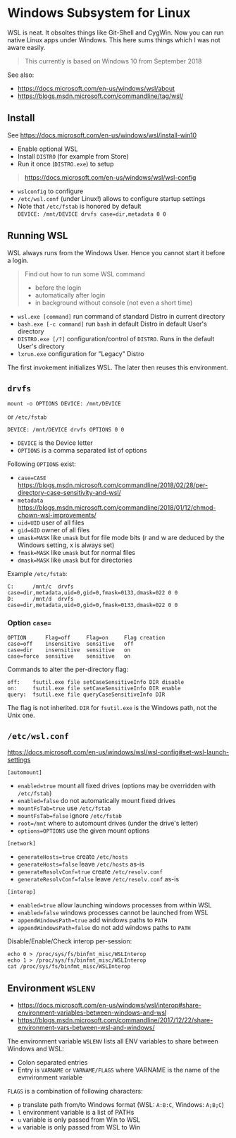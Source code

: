 # Windows Subsystem for Linux

WSL is neat.  It obsoltes things like Git-Shell and CygWin.  Now you can run native Linux apps under Windows.
This here sums things which I was not aware easily.

> This currently is based on Windows 10 from September 2018

See also:

- https://docs.microsoft.com/en-us/windows/wsl/about
- https://blogs.msdn.microsoft.com/commandline/tag/wsl/

## Install

See https://docs.microsoft.com/en-us/windows/wsl/install-win10

- Enable optional WSL
- Install `DISTRO` (for example from Store)
- Run it once (`DISTRO.exe`) to setup

> https://docs.microsoft.com/en-us/windows/wsl/wsl-config

- `wslconfig` to configure
- `/etc/wsl.conf` (under Linux!) allows to configure startup settings
- Note that `/etc/fstab` is honored by default  
  `DEVICE: /mnt/DEVICE drvfs case=dir,metadata 0 0`

## Running WSL

WSL always runs from the Windows User.  Hence you cannot start it before a login.

> Find out how to run some WSL command
> - before the login
> - automatically after login
> - in background without console (not even a short time)

- `wsl.exe [command]` run command of standard Distro in current directory
- `bash.exe [-c command]` run `bash` in default Distro in default User's directory
- `DISTRO.exe [/?]` configuration/control of `DISTRO`.  Runs in the default User's directory
- `lxrun.exe` configuration for "Legacy" Distro

The first invokement initializes WSL.  The later then reuses this environment.

## `drvfs`

    mount -o OPTIONS DEVICE: /mnt/DEVICE

or `/etc/fstab`

    DEVICE: /mnt/DEVICE drvfs OPTIONS 0 0

- `DEVICE` is the Device letter
- `OPTIONS` is a comma separated list of options

Following `OPTIONS` exist:

- `case=CASE` https://blogs.msdn.microsoft.com/commandline/2018/02/28/per-directory-case-sensitivity-and-wsl/
- `metadata`  https://blogs.msdn.microsoft.com/commandline/2018/01/12/chmod-chown-wsl-improvements/
- `uid=UID` user of all files
- `gid=GID` owner of all files
- `umask=MASK` like `umask` but for file mode bits (r and w are deduced by the Windows setting, x is always set)
- `fmask=MASK` like `umask` but for normal files
- `dmask=MASK` like `umask` but for directories

Example `/etc/fstab`:

    C:      /mnt/c  drvfs   case=dir,metadata,uid=0,gid=0,fmask=0133,dmask=022 0 0
    D:      /mnt/d  drvfs   case=dir,metadata,uid=0,gid=0,fmask=0133,dmask=022 0 0

### Option `case=`

    OPTION      Flag=off     Flag=on     Flag creation
    case=off    insensitive  sensitive   off
    case=dir    insensitive  sensitive   on
    case=force  sensitive    sensitive   on

Commands to alter the per-directory flag:

    off:    fsutil.exe file setCaseSensitiveInfo DIR disable
    on:     fsutil.exe file setCaseSensitiveInfo DIR enable
    query:  fsutil.exe file queryCaseSensitiveInfo DIR

The flag is not inherited.  `DIR` for `fsutil.exe` is the Windows path, not the Unix one.

## `/etc/wsl.conf`

https://docs.microsoft.com/en-us/windows/wsl/wsl-config#set-wsl-launch-settings

`[automount]`
- `enabled=true` mount all fixed drives (options may be overridden with `/etc/fstab`)
- `enabled=false` do not automatically mount fixed drives
- `mountFsTab=true` use `/etc/fstab`
- `mountFsTab=false` ignore `/etc/fstab`
- `root=/mnt` where to automount drives (under the drive's letter)
- `options=OPTIONS` use the given mount options

`[network]`
- `generateHosts=true` create `/etc/hosts`
- `generateHosts=false` leave `/etc/hosts` as-is
- `generateResolvConf=true` create `/etc/resolv.conf`
- `generateResolvConf=false` leave `/etc/resolv.conf` as-is

`[interop]`
- `enabled=true` allow launching windows processes from within WSL
- `enabled=false` windows processes cannot be launched from WSL
- `appendWindowsPath=true` add windows paths to `PATH`
- `appendWindowsPath=false` do not add windows paths to `PATH`

Disable/Enable/Check interop per-session:

    echo 0 > /proc/sys/fs/binfmt_misc/WSLInterop
    echo 1 > /proc/sys/fs/binfmt_misc/WSLInterop
    cat /proc/sys/fs/binfmt_misc/WSLInterop

## Environment `WSLENV`

- https://docs.microsoft.com/en-us/windows/wsl/interop#share-environment-variables-between-windows-and-wsl
- https://blogs.msdn.microsoft.com/commandline/2017/12/22/share-environment-vars-between-wsl-and-windows/

The environment variable `WSLENV` lists all ENV variables to share between Windows and WSL:

- Colon separated entries
- Entry is `VARNAME` or `VARNAME/FLAGS` where VARNAME is the name of the evnvironment variable

`FLAGS` is a combination of following characters:
- `p` translate path from/to Windows format (WSL: `A:B:C`, Windows: `A;B;C`) 
- `l` environment variable is a list of PATHs
- `u` variable is only passed from Win to WSL
- `w` variable is only passed from WSL to Win

